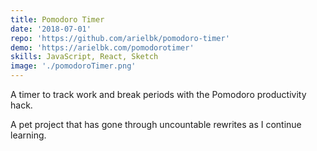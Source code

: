 ```yaml
---
title: Pomodoro Timer
date: '2018-07-01'
repo: 'https://github.com/arielbk/pomodoro-timer'
demo: 'https://arielbk.com/pomodorotimer'
skills: JavaScript, React, Sketch
image: './pomodoroTimer.png'
---
```

A timer to track work and break periods with the Pomodoro productivity hack.

A pet project that has gone through uncountable rewrites as I continue learning.